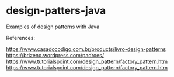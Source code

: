 # design-patters-java

Examples of design patterns with Java

References:

https://www.casadocodigo.com.br/products/livro-design-patterns
https://brizeno.wordpress.com/padroes/
https://www.tutorialspoint.com/design_pattern/factory_pattern.htm
https://www.tutorialspoint.com/design_pattern/factory_pattern.htm
